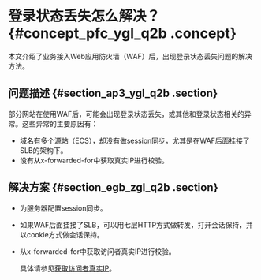 # 登录状态丢失怎么解决？ {#concept_pfc_ygl_q2b .concept}

本文介绍了业务接入Web应用防火墙（WAF）后，出现登录状态丢失问题的解决方法。

## 问题描述 {#section_ap3_ygl_q2b .section}

部分网站在使用WAF后，可能会出现登录状态丢失，或其他和登录状态相关的异常。这些异常的主要原因有：

-   域名有多个源站（ECS），却没有做session同步，尤其是在WAF后面挂接了SLB的架构下。
-   没有从x-forwarded-for中获取真实IP进行校验。

## 解决方案 {#section_egb_zgl_q2b .section}

-   为服务器配置session同步。
-   如果WAF后面挂接了SLB，可以用七层HTTP方式做转发，打开会话保持，并以cookie方式做会话保持。
-   从x-forwarded-for中获取访问者真实IP进行校验。

    具体请参见[获取访问者真实IP](../../../../intl.zh-CN/最佳实践/获取访问者真实IP.md#)。


